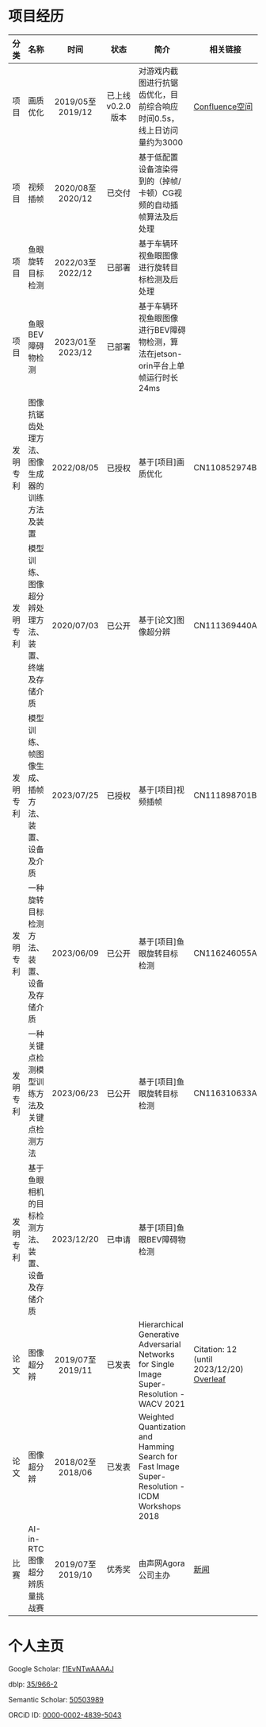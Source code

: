 # 项目经历

| 分类 | 名称 | 时间 | 状态 | 简介 | 相关链接 |
| :------: | ------ | :------: | :------: | ------ | ------ |
| 项目 | 画质优化 | 2019/05至2019/12 | 已上线v0.2.0版本 | 对游戏内截图进行抗锯齿优化，目前综合响应时间0.5s，线上日访问量约为3000 | [Confluence空间](https://confluence.leihuo.netease.com/pages/viewpage.action?pageId=21225526) |
| 项目 | 视频插帧 | 2020/08至2020/12 | 已交付 | 基于低配置设备渲染得到的（掉帧/卡顿）CG视频的自动插帧算法及后处理 | |
| 项目 | 鱼眼旋转目标检测 | 2022/03至2022/12 | 已部署 | 基于车辆环视鱼眼图像进行旋转目标检测及后处理 | |
| 项目 | 鱼眼BEV障碍物检测 | 2023/01至2023/12 | 已部署 | 基于车辆环视鱼眼图像进行BEV障碍物检测，算法在jetson-orin平台上单帧运行时长24ms | |
| 发明专利 | 图像抗锯齿处理方法、图像生成器的训练方法及装置 | 2022/08/05 | 已授权 | 基于[项目]画质优化 | CN110852974B |
| 发明专利 | 模型训练、图像超分辨处理方法、装置、终端及存储介质 | 2020/07/03 | 已公开 | 基于[论文]图像超分辨 | CN111369440A |
| 发明专利 | 模型训练、帧图像生成、插帧方法、装置、设备及介质 | 2023/07/25 | 已授权 | 基于[项目]视频插帧 | CN111898701B |
| 发明专利 | 一种旋转目标检测方法、装置、设备及存储介质 | 2023/06/09 | 已公开 | 基于[项目]鱼眼旋转目标检测 | CN116246055A |
| 发明专利 | 一种关键点检测模型训练方法及关键点检测方法 | 2023/06/23 | 已公开 | 基于[项目]鱼眼旋转目标检测 | CN116310633A |
| 发明专利 | 基于鱼眼相机的目标检测方法、装置、设备及存储介质 | 2023/12/20 | 已申请 | 基于[项目]鱼眼BEV障碍物检测 |  |
| 论文 | 图像超分辨 | 2019/07至2019/11 | 已发表 | Hierarchical Generative Adversarial Networks for Single Image Super-Resolution - WACV 2021 | Citation: 12 (until 2023/12/20)<br>[Overleaf](https://www.overleaf.com/read/xfpfgvvqkkkp) |
| 论文 | 图像超分辨 | 2018/02至2018/06 | 已发表 | Weighted Quantization and Hamming Search for Fast Image Super-Resolution - ICDM Workshops 2018 | |
| 比赛 | AI-in-RTC图像超分辨质量挑战赛 | 2019/07至2019/10 | 优秀奖 | 由声网Agora公司主办 | [新闻](https://mp.weixin.qq.com/s/HA36s88S5PsUxjzhHkYKiQ) |

# 个人主页
Google Scholar: [f1EvNTwAAAAJ](https://scholar.google.com/citations?hl=zh-CN&user=f1EvNTwAAAAJ)

dblp: [35/966-2](https://dblp.org/pid/35/966-2.html)

Semantic Scholar: [50503989](https://www.semanticscholar.org/author/Weimin-Chen/50503989)

ORCiD ID: [0000-0002-4839-5043](https://orcid.org/0000-0002-4839-5043)
